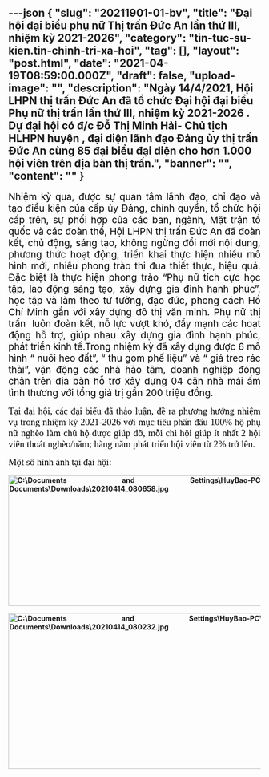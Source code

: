 ---json
{
    "slug": "20211901-01-bv",
    "title": "Đại hội đại biểu phụ nữ Thị trấn Đức An lần thứ III, nhiệm kỳ 2021-2026",
    "category": "tin-tuc-su-kien.tin-chinh-tri-xa-hoi",
    "tag": [],
    "layout": "post.html",
    "date": "2021-04-19T08:59:00.000Z",
    "draft": false,
    "upload-image": "",
    "description": "Ngày 14/4/2021, Hội LHPN thị trấn Đức An đã tổ chức Đại hội đại biểu Phụ nữ thị trấn lần thứ III, nhiệm kỳ 2021-2026 . Dự đại hội có đ/c Đỗ Thị Minh Hải- Chủ tịch HLHPN huyện , đại diện lãnh đạo Đảng ủy thị trấn Đức An cùng 85 đại biểu đại diện cho hơn 1.000 hội viên trên địa bàn thị trấn.",
    "banner": "",
    "__content__": ""
}
---
<p style="margin-left:0in; margin-right:0in; text-align:justify"><span style="background-color:white"><span style="font-size:14.0pt"><span style="color:black">Nhiệm kỳ qua, được sự quan t&acirc;m l&atilde;nh đạo, chỉ đạo v&agrave; tạo điều kiện của cấp ủy Đảng, ch&iacute;nh quyền, tổ chức hội cấp tr&ecirc;n, sự phối hợp của c&aacute;c ban, ng&agrave;nh, Mặt trận tổ quốc v&agrave; c&aacute;c đo&agrave;n thể, Hội LHPN thị trấn Đức An đ&atilde; đo&agrave;n kết, chủ động, s&aacute;ng tạo, kh&ocirc;ng ngừng đổi mới nội dung, phương thức hoạt động, triển khai thực hiện nhiều m&ocirc; h&igrave;nh mới, nhiều phong tr&agrave;o thi đua thiết thực, hiệu quả. Đặc biệt l&agrave; thực hiện phong tr&agrave;o &ldquo;Phụ nữ t&iacute;ch cực học tập, lao động s&aacute;ng tạo, x&acirc;y dựng gia đ&igrave;nh hạnh ph&uacute;c&rdquo;, học tập v&agrave; l&agrave;m theo tư tưởng, đạo đức, phong c&aacute;ch Hồ Ch&iacute; Minh gắn với x&acirc;y dựng đ&ocirc; thị văn minh. Phụ nữ thị trấn &nbsp;lu&ocirc;n đo&agrave;n kết, nỗ lực vượt kh&oacute;, đẩy mạnh c&aacute;c hoạt động hỗ trợ, gi&uacute;p nhau x&acirc;y dựng gia đ&igrave;nh hạnh ph&uacute;c, ph&aacute;t triển kinh tế.Trong nhiệm kỳ đ&atilde; x&acirc;y dựng được 6 m&ocirc; h&igrave;nh &ldquo; nu&ocirc;i heo đất&rdquo;, &ldquo; thu gom phế liệu&rdquo; v&agrave; &ldquo; gi&aacute; treo r&aacute;c thải&rdquo;, vận động c&aacute;c nh&agrave; hảo t&acirc;m, doanh nghiệp đ&oacute;ng ch&acirc;n tr&ecirc;n địa b&agrave;n hỗ trợ x&acirc;y dựng 04 căn nh&agrave; m&aacute;i ấm t&igrave;nh thương với tổng gi&aacute; trị gần 200 triệu đồng. </span></span></span></p>

<p style="margin-left:0in; margin-right:0in; text-align:justify"><span style="background-color:white"><span style="font-size:14.0pt"><span style="font-family:&quot;Times New Roman&quot;,serif"><span style="color:black">Tại đại hội, c&aacute;c đại biểu đ&atilde; thảo luận, đề ra phương hướng</span></span></span><span style="font-size:14.0pt"><span style="background-color:white"><span style="font-family:&quot;Times New Roman&quot;,serif"><span style="color:black"> nhiệm vụ trong nhiệm kỳ 2021-2026 với </span></span></span></span><span style="font-size:14.0pt"><span style="font-family:&quot;Times New Roman&quot;,serif"><span style="color:black">mục ti&ecirc;u phấn đấu 100% hộ phụ nữ ngh&egrave;o l&agrave;m chủ hộ được gi&uacute;p đỡ, mỗi chi hội gi&uacute;p &iacute;t nhất 2 hội vi&ecirc;n tho&aacute;t ngh&egrave;o/năm; h&agrave;ng năm ph&aacute;t triển hội vi&ecirc;n từ 2% trở l&ecirc;n.</span></span></span></span></p>

<p style="margin-left:0in; margin-right:0in; text-align:justify"><span style="background-color:white"><span style="font-size:14.0pt"><span style="font-family:&quot;Times New Roman&quot;,serif"><span style="color:black">Một số h&igrave;nh ảnh tại đại hội:</span></span></span></span></p>

<p style="margin-left:0in; margin-right:0in; text-align:justify"><strong><img alt="C:\Documents and Settings\HuyBao-PC\My Documents\Downloads\20210414_080658.jpg" src="https://lh5.googleusercontent.com/nzQOuRHpobOvynR430bB6Tui-oIFNs4oshuCsmzPyiLPDxVf9fPh-D1n5thq71782O5EgAL2iEc8dC7ZLC45Oi_V2AEC37ZIwHdA1g5VaR955SZbbNC0IBiIf4SyTOy4CLAjuNc" style="height:262px; width:533px" /></strong></p>

<p style="margin-left:0in; margin-right:0in; text-align:justify"><strong><img alt="C:\Documents and Settings\HuyBao-PC\My Documents\Downloads\20210414_080232.jpg" src="https://lh3.googleusercontent.com/KxQvl6hlpjCos9HxeUEnsk3YO0ayjLdKxaaFVlGD3JJvmzQdXROFomagqkqZjhv8cx8t5NDZmP2E3eRNiPFP8wU0anm9MI_gsg9sGpKgiCfGsy-3PI2fAfqcogavfVGo5dKV674" style="height:311px; width:531px" /></strong></p>
